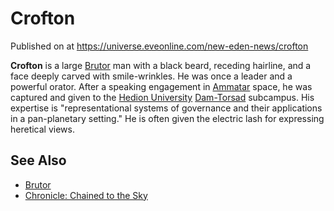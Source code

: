 # Crofton
Published on  at https://universe.eveonline.com/new-eden-news/crofton

**Crofton** is a large [Brutor](5xBrtZyeYfTxWkZTO1o5zg) man with a black beard, receding hairline, and a face deeply carved with smile-wrinkles. He was once a leader and a powerful orator. After a speaking engagement in [Ammatar](2RCNqNOW8kV95yCFhjfhnz) space, he was captured and given to the [Hedion University](32yJYVHiayBqLEZq4ulJrd) [Dam-Torsad](UI6KVmdCZ0H42EvHijFVZ) subcampus. His expertise is "representational systems of governance and their applications in a pan-planetary setting." He is often given the electric lash for expressing heretical views.

See Also
--------
-   [Brutor](5xBrtZyeYfTxWkZTO1o5zg)
-   [Chronicle: Chained to the Sky](5dHoDzuRHMPK92LU582mIQ)
